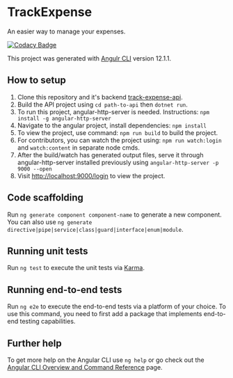 # TrackExpense

An easier way to manage your expenses.

[![Codacy Badge](https://app.codacy.com/project/badge/Grade/5e799eede2204d1095bad874e9f51116)](https://www.codacy.com/gh/suvrat29/track-expense/dashboard?utm_source=github.com&amp;utm_medium=referral&amp;utm_content=suvrat29/track-expense&amp;utm_campaign=Badge_Grade)

This project was generated with [Angulr CLI](https://github.com/angular/angular-cli) version 12.1.1.

## How to setup

1) Clone this repository and it's backend [track-expense-api](https://github.com/suvrat29/track-expense.api).
2) Build the API project using `cd path-to-api` then `dotnet run`.
3) To run this project, angular-http-server is needed. Instructions: `npm install -g angular-http-server`
4) Navigate to the angular project, install dependencies: `npm install`
6) To view the project, use command: `npm run build` to build the project.
7) For contributors, you can watch the project using: `npm run watch:login` and `watch:content` in separate node cmds.
8) After the build/watch has generated output files, serve it through angular-http-server installed previously using `angular-http-server -p 9000 --open`
9) Visit [http://localhost:9000/login]() to view the project.

## Code scaffolding

Run `ng generate component component-name` to generate a new component. You can also use `ng generate directive|pipe|service|class|guard|interface|enum|module`.

## Running unit tests

Run `ng test` to execute the unit tests via [Karma](https://karma-runner.github.io).

## Running end-to-end tests

Run `ng e2e` to execute the end-to-end tests via a platform of your choice. To use this command, you need to first add a package that implements end-to-end testing capabilities.

## Further help

To get more help on the Angular CLI use `ng help` or go check out the [Angular CLI Overview and Command Reference](https://angular.io/cli) page.
